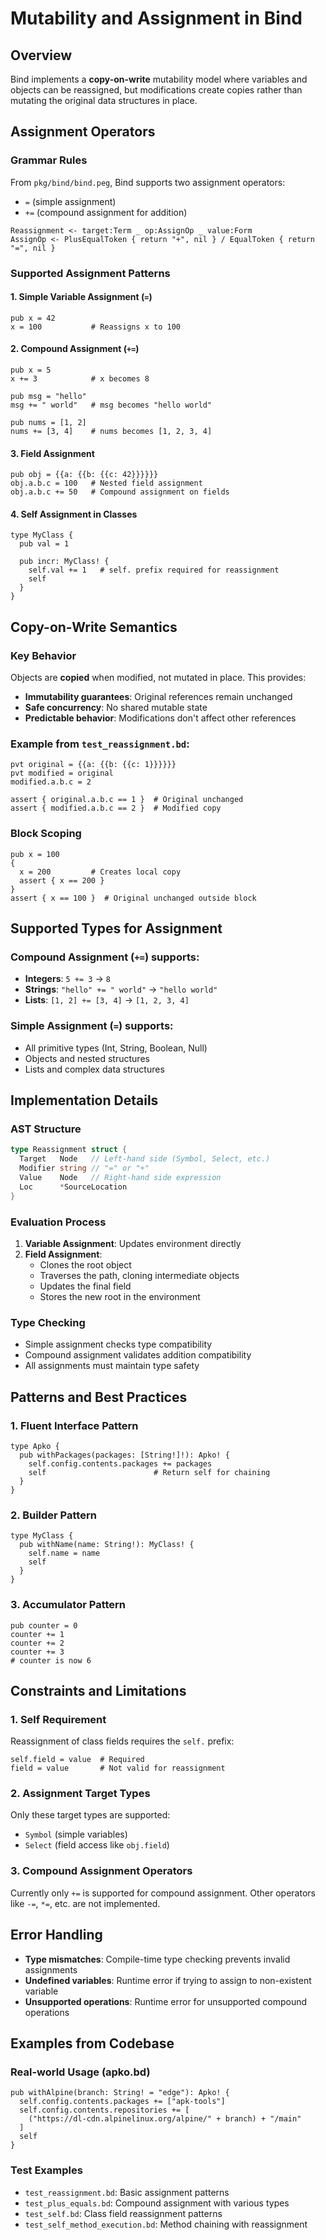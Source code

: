 # Mutability and Assignment in Bind

## Overview
Bind implements a **copy-on-write** mutability model where variables and objects can be reassigned, but modifications create copies rather than mutating the original data structures in place.

## Assignment Operators

### Grammar Rules
From `pkg/bind/bind.peg`, Bind supports two assignment operators:
- `=` (simple assignment)
- `+=` (compound assignment for addition)

```peg
Reassignment <- target:Term _ op:AssignOp _ value:Form
AssignOp <- PlusEqualToken { return "+", nil } / EqualToken { return "=", nil }
```

### Supported Assignment Patterns

#### 1. Simple Variable Assignment (`=`)
```bind
pub x = 42
x = 100           # Reassigns x to 100
```

#### 2. Compound Assignment (`+=`)
```bind
pub x = 5
x += 3            # x becomes 8

pub msg = "hello"
msg += " world"   # msg becomes "hello world"

pub nums = [1, 2]
nums += [3, 4]    # nums becomes [1, 2, 3, 4]
```

#### 3. Field Assignment
```bind
pub obj = {{a: {{b: {{c: 42}}}}}}
obj.a.b.c = 100   # Nested field assignment
obj.a.b.c += 50   # Compound assignment on fields
```

#### 4. Self Assignment in Classes
```bind
type MyClass {
  pub val = 1

  pub incr: MyClass! {
    self.val += 1   # self. prefix required for reassignment
    self
  }
}
```

## Copy-on-Write Semantics

### Key Behavior
Objects are **copied** when modified, not mutated in place. This provides:
- **Immutability guarantees**: Original references remain unchanged
- **Safe concurrency**: No shared mutable state
- **Predictable behavior**: Modifications don't affect other references

### Example from `test_reassignment.bd`:
```bind
pvt original = {{a: {{b: {{c: 1}}}}}}
pvt modified = original
modified.a.b.c = 2

assert { original.a.b.c == 1 }  # Original unchanged
assert { modified.a.b.c == 2 }  # Modified copy
```

### Block Scoping
```bind
pub x = 100
{
  x = 200         # Creates local copy
  assert { x == 200 }
}
assert { x == 100 }  # Original unchanged outside block
```

## Supported Types for Assignment

### Compound Assignment (`+=`) supports:
- **Integers**: `5 += 3` → `8`
- **Strings**: `"hello" += " world"` → `"hello world"`
- **Lists**: `[1, 2] += [3, 4]` → `[1, 2, 3, 4]`

### Simple Assignment (`=`) supports:
- All primitive types (Int, String, Boolean, Null)
- Objects and nested structures
- Lists and complex data structures

## Implementation Details

### AST Structure
```go
type Reassignment struct {
  Target   Node   // Left-hand side (Symbol, Select, etc.)
  Modifier string // "=" or "+"
  Value    Node   // Right-hand side expression
  Loc      *SourceLocation
}
```

### Evaluation Process
1. **Variable Assignment**: Updates environment directly
2. **Field Assignment**:
   - Clones the root object
   - Traverses the path, cloning intermediate objects
   - Updates the final field
   - Stores the new root in the environment

### Type Checking
- Simple assignment checks type compatibility
- Compound assignment validates addition compatibility
- All assignments must maintain type safety

## Patterns and Best Practices

### 1. Fluent Interface Pattern
```bind
type Apko {
  pub withPackages(packages: [String!]!): Apko! {
    self.config.contents.packages += packages
    self                        # Return self for chaining
  }
}
```

### 2. Builder Pattern
```bind
type MyClass {
  pub withName(name: String!): MyClass! {
    self.name = name
    self
  }
}
```

### 3. Accumulator Pattern
```bind
pub counter = 0
counter += 1
counter += 2
counter += 3
# counter is now 6
```

## Constraints and Limitations

### 1. Self Requirement
Reassignment of class fields requires the `self.` prefix:
```bind
self.field = value  # Required
field = value       # Not valid for reassignment
```

### 2. Assignment Target Types
Only these target types are supported:
- `Symbol` (simple variables)
- `Select` (field access like `obj.field`)

### 3. Compound Assignment Operators
Currently only `+=` is supported for compound assignment. Other operators like `-=`, `*=`, etc. are not implemented.

## Error Handling
- **Type mismatches**: Compile-time type checking prevents invalid assignments
- **Undefined variables**: Runtime error if trying to assign to non-existent variable
- **Unsupported operations**: Runtime error for unsupported compound operations

## Examples from Codebase

### Real-world Usage (apko.bd)
```bind
pub withAlpine(branch: String! = "edge"): Apko! {
  self.config.contents.packages += ["apk-tools"]
  self.config.contents.repositories += [
    ("https://dl-cdn.alpinelinux.org/alpine/" + branch) + "/main"
  ]
  self
}
```

### Test Examples
- `test_reassignment.bd`: Basic assignment patterns
- `test_plus_equals.bd`: Compound assignment with various types
- `test_self.bd`: Class field reassignment patterns
- `test_self_method_execution.bd`: Method chaining with reassignment
